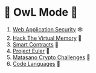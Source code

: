 # 🦉 OwL Mode 🦉

1. [Web Application Security](./WebAppSec) 🕸
2. [Hack The Virtual Memory](./HackTheVM) 🐛
3. [Smart Contracts](./smartcontracts) 🛂
4. [Project Euler](./projectEuler) 🤗
4. [Matasano Crypto Challenges](./cryptopals) 👾
5. [Code Languages](./codes) 🐙

